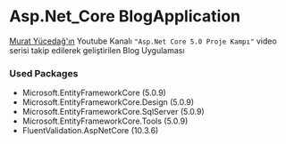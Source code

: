# Asp.Net_Core BlogApplication
[Murat Yücedağ'ın](https://www.youtube.com/user/YazilimHerYerde) Youtube Kanalı `"Asp.Net Core 5.0 Proje Kampı"` video serisi takip edilerek geliştirilen Blog Uygulaması

### Used Packages
* Microsoft.EntityFrameworkCore (5.0.9)
* Microsoft.EntityFrameworkCore.Design (5.0.9)
* Microsoft.EntityFrameworkCore.SqlServer (5.0.9)
* Microsoft.EntityFrameworkCore.Tools (5.0.9)
* FluentValidation.AspNetCore (10.3.6)
